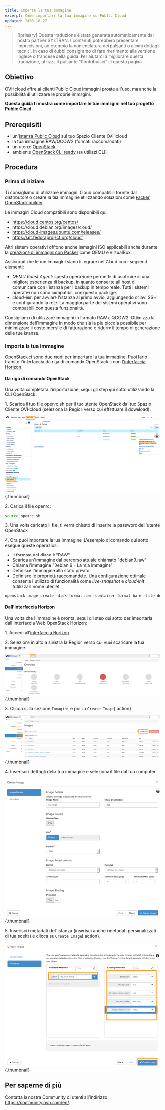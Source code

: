 ```yaml
---
title: Importa la tua immagine
excerpt: Come importare la tua immagine su Public Cloud
updated: 2020-10-27
---
```



> [!primary]
> Questa traduzione è stata generata automaticamente dal nostro partner SYSTRAN. I contenuti potrebbero presentare imprecisioni, ad esempio la nomenclatura dei pulsanti o alcuni dettagli tecnici. In caso di dubbi consigliamo di fare riferimento alla versione inglese o francese della guida. Per aiutarci a migliorare questa traduzione, utilizza il pulsante "Contribuisci" di questa pagina.
>

## Obiettivo

OVHcloud offre ai clienti Public Cloud immagini pronte all'uso, ma anche la possibilità di utilizzare le proprie immagini.

**Questa guida ti mostra come importare le tue immagini nel tuo progetto Public Cloud.**

## Prerequisiti

- un'[istanza Public Cloud](/pages/public_cloud/compute/public-cloud-first-steps#step-3-crea-unistanza/) sul tuo Spazio Cliente OVHcloud
- la tua immagine RAW/QCOW2 (formati raccomandati) 
- un utente [OpenStack](/pages/public_cloud/compute/create_and_delete_a_user) 
- ambiente [OpenStack CLI ready](/pages/public_cloud/compute/prepare_the_environment_for_using_the_openstack_api) (se utilizzi CLI)

## Procedura

### Prima di iniziare

Ti consigliamo di utilizzare immagini Cloud compatibili fornite dal distributore o creare la tua immagine utilizzando soluzioni come [Packer OpenStack builder](/pages/public_cloud/compute/create_image_from_existing_image_with_packer).

Le immagini Cloud compatibili sono disponibili qui:

- https://cloud.centos.org/centos/
- https://cloud.debian.org/images/cloud/
- https://cloud-images.ubuntu.com/releases/
- https://alt.fedoraproject.org/cloud/

Altri sistemi operativi offrono anche immagini ISO applicabili anche durante la [creazione di immagini con Packer](https://www.packer.io/docs/builders) come QEMU e VirtualBox.

Assicurati che le tue immagini siano integrate nel Cloud con i seguenti elementi:

- *QEMU Guest Agent*: questa operazione permette di usufruire di una migliore esperienza di backup, in quanto consente all'host di comunicare con l'istanza per i backup in tempo reale. Tutti i sistemi operativi non sono compatibili con questo package.
- *cloud-init*: per avviare l'istanza al primo avvio, aggiungendo chiavi SSH e configurando la rete. La maggior parte dei sistemi operativi sono compatibili con questa funzionalità.

Consigliamo di utilizzare immagini in formato RAW o QCOW2. Ottimizza la dimensione dell'immagine in modo che sia la più piccola possibile per minimizzare il costo mensile di fatturazione e ridurre il tempo di generazione delle tue istanze.

### Importa la tua immagine

OpenStack ci sono due modi per importare la tua immagine. Puoi farlo tramite l'interfaccia da riga di comando OpenStack o con [l'interfaccia Horizon](https://horizon.cloud.ovh.net/auth/login/).

#### Da riga di comando OpenStack

Una volta completata l'importazione, segui gli step qui sotto utilizzando la CLI OpenStack:

1\. Scarica il tuo file openrc.sh per il tuo utente OpenStack dal tuo Spazio Cliente OVHcloud (seleziona la Region verso cui effettuare il download).

![openrc](images/openrc_file.png){.thumbnail}

2\. Carica il file openrc:

```sh
source openrc.sh
```

3\. Una volta caricato il file, ti verrà chiesto di inserire la password dell'utente OpenStack.

4\. Ora puoi importare la tua immagine. L'esempio di comando qui sotto esegue queste operazioni:

- Il formato del disco è "RAW"
- Scarica un'immagine dal percorso attuale chiamato "debian9.raw"
- Chiama l'immagine "Debian 9 - La mia immagine"
- Definisce l'immagine allo stato privato
- Definisce le proprietà raccomandate. Una configurazione ottimale consente l'utilizzo di funzionalità come *live-snapshot* e *cloud-init* (utilizza il nome utente)

```sh
openstack image create —disk-format raw —container-format bare —file debian9.raw "Debian 9 - La mia immagine" —private —property distribution=debian —property hw_disk_bus=scsi —property hw_scsi_model=virtio-scsi —property hw_qemu_guest_agent=yes perty image_originale_user=debian
```

#### Dall’interfaccia Horizon

Una volta che l'immagine è pronta, segui gli step qui sotto per importarla dall'interfaccia Web OpenStack Horizon:

1\. Accedi all'[interfaccia Horizon](https://horizon.cloud.ovh.net/auth/login/).

2\. Seleziona in alto a sinistra la Region verso cui vuoi scaricare la tua immagine.

![horizon_1](images/horizon_1.png){.thumbnail}

3\. Clicca sulla sezione `Immagini` e poi su `Create Image`{.action}.

![horizon_2](images/horizon_2.png){.thumbnail}

4\. Inserisci i dettagli della tua immagine e seleziona il file dal tuo computer.

![horizon_3](images/horizon_3.png){.thumbnail}

5\. Inserisci i metadati dell'istanza (inserisci anche i metadati personalizzati di tua scelta) e clicca su `Create Image`{.action}.

![horizon_4](images/horizon_4.png){.thumbnail}

## Per saperne di più

Contatta la nostra Community di utenti all’indirizzo <https://community.ovh.com/en/>.
